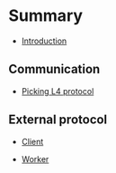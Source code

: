 # Summary

* [Introduction](README.md)

## Communication

* [Picking L4 protocol](./communication/protocol.md)

## External protocol

* [Client](./client/protocol.md)

* [Worker](./worker/protocol.md)

